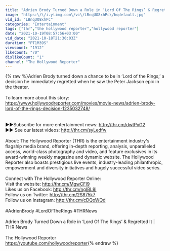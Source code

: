 ```yaml
---
title: "Adrien Brody Turned Down a Role in ‘Lord Of The Rings’ & Regretted It | THR News"
image: "https:\/\/i.ytimg.com\/vi\/LBnqUO8xhPc\/hqdefault.jpg"
vid_id: "LBnqUO8xhPc"
categories: "Entertainment"
tags: ["thr","the hollywood reporter","hollywood reporter"]
date: "2021-10-19T08:57:56+03:00"
vid_date: "2021-10-18T21:30:03Z"
duration: "PT1M39S"
viewcount: "1912"
likeCount: "70"
dislikeCount: "1"
channel: "The Hollywood Reporter"
---
```

{% raw %}Adrien Brody turned down a chance to be in ‘Lord of the Rings,’ a decision he immediately regretted when he saw the Peter Jackson epic in the theater.<br /> <br />To learn more about this story: <br /><a rel="nofollow" target="blank" href="https://www.hollywoodreporter.com/movies/movie-news/adrien-brody-lord-of-the-rings-decision-1235032748/">https://www.hollywoodreporter.com/movies/movie-news/adrien-brody-lord-of-the-rings-decision-1235032748/</a> <br /><br /><br />►►Subscribe for more entertainment news: <a rel="nofollow" target="blank" href="http://thr.cm/dwtPxG2">http://thr.cm/dwtPxG2</a><br />►► See our latest videos: <a rel="nofollow" target="blank" href="http://thr.cm/syLedfw">http://thr.cm/syLedfw</a><br /><br />About: The Hollywood Reporter (THR) is the entertainment industry's flagship media brand, offering in-depth reporting, analysis, unparalleled access, world-class photography and video, and feature exclusives in its award-winning weekly magazine and dynamic website. The Hollywood Reporter also boasts prestigious live events, industry-leading philanthropic, empowerment and diversity initiatives and hugely successful video series.<br /><br />Connect with The Hollywood Reporter Online:<br />Visit the website: <a rel="nofollow" target="blank" href="http://thr.cm/MgwCFl9">http://thr.cm/MgwCFl9</a><br />Likes us on Facebook: <a rel="nofollow" target="blank" href="http://thr.cm/ngIBL8l">http://thr.cm/ngIBL8l</a><br />Follow us on Twitter: <a rel="nofollow" target="blank" href="http://thr.cm/2S875k7">http://thr.cm/2S875k7</a><br />Follow us on Instagram: <a rel="nofollow" target="blank" href="http://thr.cm/cDQoWQd">http://thr.cm/cDQoWQd</a><br /><br />#AdrienBrody #LordOfTheRings  #THRNews <br /> <br />Adrien Brody Turned Down a Role in ‘Lord Of The Rings’ &amp; Regretted It | THR News <br /><br />The Hollywood Reporter<br /><a rel="nofollow" target="blank" href="https://youtube.com/hollywoodreporter">https://youtube.com/hollywoodreporter</a>{% endraw %}
